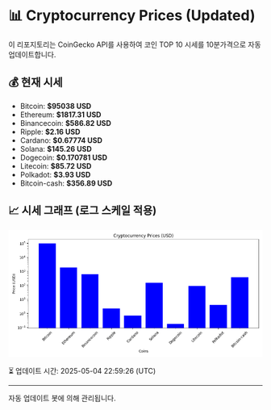 
# 📊 Cryptocurrency Prices (Updated)

이 리포지토리는 CoinGecko API를 사용하여 코인 TOP 10 시세를 10분가격으로 자동 업데이트합니다.

## 💰 현재 시세
- Bitcoin: **$95038 USD**
- Ethereum: **$1817.31 USD**
- Binancecoin: **$586.82 USD**
- Ripple: **$2.16 USD**
- Cardano: **$0.67774 USD**
- Solana: **$145.26 USD**
- Dogecoin: **$0.170781 USD**
- Litecoin: **$85.72 USD**
- Polkadot: **$3.93 USD**
- Bitcoin-cash: **$356.89 USD**

## 📈 시세 그래프 (로그 스케일 적용)
![Crypto Prices](crypto_prices.png)

⏳ 업데이트 시간: 2025-05-04 22:59:26 (UTC)

---
자동 업데이트 봇에 의해 관리됩니다.
